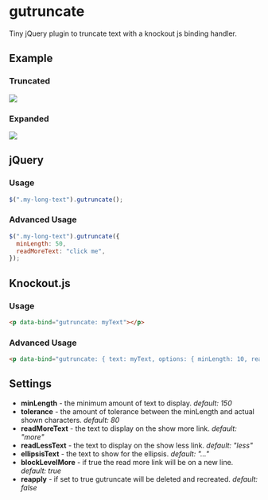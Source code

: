 gutruncate
==========

Tiny jQuery plugin to truncate text with a knockout js binding handler.

## Example

### Truncated
![](http://imgur.com/66J397m.png)
### Expanded
![](http://imgur.com/SnA2CFZ.png)

## jQuery
### Usage

```javascript
$(".my-long-text").gutruncate();
```

### Advanced Usage

```javascript
$(".my-long-text").gutruncate({
  minLength: 50,
  readMoreText: "click me",
});
```

## Knockout.js
### Usage

```html
<p data-bind="gutruncate: myText"></p>
```

### Advanced Usage

```html
<p data-bind="gutruncate: { text: myText, options: { minLength: 10, readMoreText: 'click me' } }"></p>
```

## Settings

* **minLength** - the minimum amount of text to display. *default: 150*
* **tolerance** - the amount of tolerance between the minLength and actual shown characters. *default: 80*
* **readMoreText** - the text to display on the show more link. *default: "more"*
* **readLessText** - the text to display on the show less link. *default: "less"*
* **ellipsisText** - the text to show for the ellipsis. *default: "..."*
* **blockLevelMore** - if true the read more link will be on a new line. *default: true*
* **reapply** - if set to true gutruncate will be deleted and recreated. *default: false*
